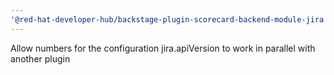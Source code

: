 ```yaml
---
'@red-hat-developer-hub/backstage-plugin-scorecard-backend-module-jira': patch
---
```


Allow numbers for the configuration jira.apiVersion to work in parallel with another plugin

